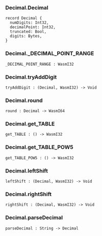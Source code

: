 ### Decimal.**Decimal**

```grain
record Decimal {
  numDigits: Int32,
  decimalPoint: Int32,
  truncated: Bool,
  digits: Bytes,
}
```

### Decimal.**_DECIMAL_POINT_RANGE**

```grain
_DECIMAL_POINT_RANGE : WasmI32
```

### Decimal.**tryAddDigit**

```grain
tryAddDigit : (Decimal, WasmI32) -> Void
```

### Decimal.**round**

```grain
round : Decimal -> WasmI64
```

### Decimal.**get_TABLE**

```grain
get_TABLE : () -> WasmI32
```

### Decimal.**get_TABLE_POW5**

```grain
get_TABLE_POW5 : () -> WasmI32
```

### Decimal.**leftShift**

```grain
leftShift : (Decimal, WasmI32) -> Void
```

### Decimal.**rightShift**

```grain
rightShift : (Decimal, WasmI32) -> Void
```

### Decimal.**parseDecimal**

```grain
parseDecimal : String -> Decimal
```

